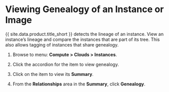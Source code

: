 # Viewing Genealogy of an Instance or Image

{{ site.data.product.title_short }} detects the lineage of an instance. View an instance’s
lineage and compare the instances that are part of its tree. This also
allows tagging of instances that share genealogy.

1.  Browse to menu: **Compute > Clouds > Instances**.

2.  Click the accordion for the item to view genealogy.

3.  Click on the item to view its **Summary**.

4.  From the **Relationships** area in the **Summary**, click
    **Genealogy**.
